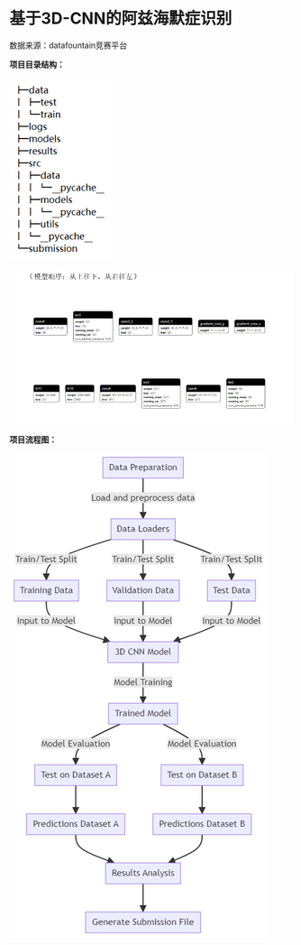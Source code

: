 

# 基于3D-CNN的阿兹海默症识别

数据来源：datafountain竞赛平台



**项目目录结构：** 

![](1.png)

![1736431657007](3.png)

**项目流程图：**

![](2.png)
